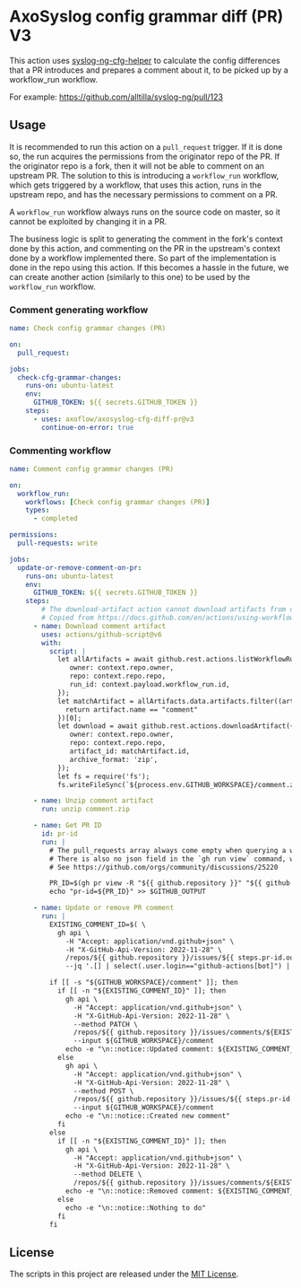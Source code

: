 # AxoSyslog config grammar diff (PR) V3

This action uses [syslog-ng-cfg-helper](https://github.com/alltilla/syslog-ng-cfg-helper) to calculate the config differences that a PR introduces and prepares a comment about it, to be picked up by a workflow_run workflow.

For example: https://github.com/alltilla/syslog-ng/pull/123

## Usage

It is recommended to run this action on a `pull_request` trigger. If it is done so, the run acquires the permissions from the originator repo of the PR. If the originator repo is a fork, then it will not be able to comment on an upstream PR. The solution to this is introducing a `workflow_run` workflow, which gets triggered by a workflow, that uses this action, runs in the upstream repo, and has the necessary permissions to comment on a PR.

A `workflow_run` workflow always runs on the source code on master, so it cannot be exploited by changing it in a PR.

The business logic is split to generating the comment in the fork's context done by this action, and commenting on the PR in the upstream's context done by a workflow implemented there. So part of the implementation is done in the repo using this action. If this becomes a hassle in the future, we can create another action (similarly to this one) to be used by the `workflow_run` workflow.


### Comment generating workflow
```yaml
name: Check config grammar changes (PR)

on:
  pull_request:

jobs:
  check-cfg-grammar-changes:
    runs-on: ubuntu-latest
    env:
      GITHUB_TOKEN: ${{ secrets.GITHUB_TOKEN }}
    steps:
      - uses: axoflow/axosyslog-cfg-diff-pr@v3
        continue-on-error: true
```

### Commenting workflow
```yaml
name: Comment config grammar changes (PR)

on:
  workflow_run:
    workflows: [Check config grammar changes (PR)]
    types:
      - completed

permissions:
  pull-requests: write

jobs:
  update-or-remove-comment-on-pr:
    runs-on: ubuntu-latest
    env:
      GITHUB_TOKEN: ${{ secrets.GITHUB_TOKEN }}
    steps:
        # The download-artifact action cannot download artifacts from other workflows.
        # Copied from https://docs.github.com/en/actions/using-workflows/events-that-trigger-workflows#workflow_run
      - name: Download comment artifact
        uses: actions/github-script@v6
        with:
          script: |
            let allArtifacts = await github.rest.actions.listWorkflowRunArtifacts({
               owner: context.repo.owner,
               repo: context.repo.repo,
               run_id: context.payload.workflow_run.id,
            });
            let matchArtifact = allArtifacts.data.artifacts.filter((artifact) => {
              return artifact.name == "comment"
            })[0];
            let download = await github.rest.actions.downloadArtifact({
               owner: context.repo.owner,
               repo: context.repo.repo,
               artifact_id: matchArtifact.id,
               archive_format: 'zip',
            });
            let fs = require('fs');
            fs.writeFileSync(`${process.env.GITHUB_WORKSPACE}/comment.zip`, Buffer.from(download.data));

      - name: Unzip comment artifact
        run: unzip comment.zip

      - name: Get PR ID
        id: pr-id
        run: |
          # The pull_requests array always come empty when querying a workflow run's data if it is started from a fork. This might be a GitHub bug.
          # There is also no json field in the `gh run view` command, which could give us the PR ID, so we can only query it based on the fork and branch.
          # See https://github.com/orgs/community/discussions/25220

          PR_ID=$(gh pr view -R "${{ github.repository }}" "${{ github.event.workflow_run.head_repository.owner.login }}:${{ github.event.workflow_run.head_branch }}" --json "number" --jq ".number")
          echo "pr-id=${PR_ID}" >> $GITHUB_OUTPUT

      - name: Update or remove PR comment
        run: |
          EXISTING_COMMENT_ID=$( \
            gh api \
              -H "Accept: application/vnd.github+json" \
              -H "X-GitHub-Api-Version: 2022-11-28" \
              /repos/${{ github.repository }}/issues/${{ steps.pr-id.outputs.pr-id }}/comments \
              --jq '.[] | select(.user.login=="github-actions[bot]") | select(.user.type=="Bot") | select(.user.id==41898282) | select(.body | startswith("#### This Pull Request introduces config grammar changes")) | .id')

          if [[ -s "${GITHUB_WORKSPACE}/comment" ]]; then
            if [[ -n "${EXISTING_COMMENT_ID}" ]]; then
              gh api \
                -H "Accept: application/vnd.github+json" \
                -H "X-GitHub-Api-Version: 2022-11-28" \
                --method PATCH \
                /repos/${{ github.repository }}/issues/comments/${EXISTING_COMMENT_ID} \
                --input ${GITHUB_WORKSPACE}/comment
              echo -e "\n::notice::Updated comment: ${EXISTING_COMMENT_ID}"
            else
              gh api \
                -H "Accept: application/vnd.github+json" \
                -H "X-GitHub-Api-Version: 2022-11-28" \
                --method POST \
                /repos/${{ github.repository }}/issues/${{ steps.pr-id.outputs.pr-id }}/comments \
                --input ${GITHUB_WORKSPACE}/comment
              echo -e "\n::notice::Created new comment"
            fi
          else
            if [[ -n "${EXISTING_COMMENT_ID}" ]]; then
              gh api \
                -H "Accept: application/vnd.github+json" \
                -H "X-GitHub-Api-Version: 2022-11-28" \
                --method DELETE \
                /repos/${{ github.repository }}/issues/comments/${EXISTING_COMMENT_ID}
              echo -e "\n::notice::Removed comment: ${EXISTING_COMMENT_ID}"
            else
              echo -e "\n::notice::Nothing to do"
            fi
          fi
```

## License

The scripts in this project are released under the [MIT License](LICENSE).
